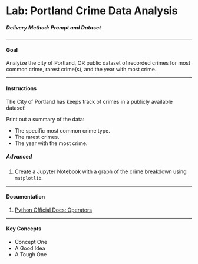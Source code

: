 # Lab: Portland Crime Data Analysis

##### Delivery Method: Prompt and Dataset

------------------------------


#### Goal

Analyize the city of Portland, OR public dataset of recorded crimes for most common crime, rarest crime(s), and the year with most crime.

-------------------------------

#### Instructions


The City of Portland has keeps track of crimes in a publicly available dataset!

Print out a summary of the data:

* The specific most common crime type.
* The rarest crimes.
* The year with the most crime.


##### Advanced

1. Create a Jupyter Notebook with a graph of the crime breakdown using `matplotlib`.


-------------------------------

#### Documentation


1. [Python Official Docs: Operators](https://docs.python.org/3.6/library/operator.html#mapping-operators-to-functions)

------------------

#### Key Concepts

- Concept One
- A Good Idea
- A Tough One
